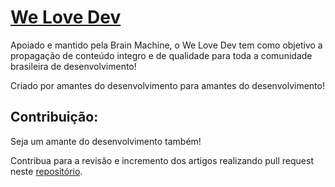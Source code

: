 # [We Love Dev](http://www.welovedev.com.br/)

Apoiado e mantido pela Brain Machine, o We Love Dev tem como objetivo a propagação de conteúdo integro e de qualidade para toda a comunidade brasileira de desenvolvimento!

Criado por amantes do desenvolvimento para amantes do desenvolvimento!

## Contribuição:

Seja um amante do desenvolvimento também!

Contribua para a revisão e incremento dos artigos realizando pull request neste
[repositório]().
